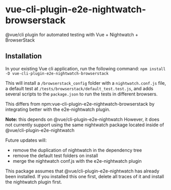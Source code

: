 # vue-cli-plugin-e2e-nightwatch-browserstack

@vue/cli plugin for automated testing with Vue + Nightwatch + BrowserStack

## Installation

In your existing Vue cli application, run the following command:
`npm install -D vue-cli-plugin-e2e-nightwatch-browserstack`

This will install a `/browserstack_config` folder with a `nightwatch.conf.js` file, a default test at `/tests/browserstack/default_test.test.js`, and adds several scripts to the `package.json` to run the tests in different browsers.

This differs from npm:vue-cli-plugin-e2e-nightwatch-browserstack by integrating better with the e2e-nightwatch plugin.

**Note:** this depends on @vue/cli-plugin-e2e-nightwatch
However, it does not currently support using the same nightwatch package located inside of @vue/cli-plugin-e2e-nightwatch

Future updates will:

* remove the duplication of nightwatch in the dependency tree
* remove the default test folders on install
* merge the nightwatch conf.js with the e2e-nightwatch plugin

This package assumes that @vue/cli-plugin-e2e-nightwatch has already been installed. If you installed this one first, delete all traces of it and install the nightwatch plugin first.
